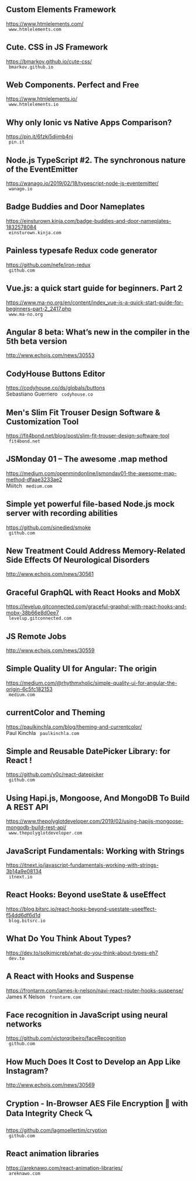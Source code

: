 ## Custom Elements Framework  
https://www.htmlelements.com/  
 ` www.htmlelements.com`
  

## Cute. CSS in JS Framework  
https://bmarkov.github.io/cute-css/  
 ` bmarkov.github.io`
  

## Web Components. Perfect and Free  
https://www.htmlelements.io/  
 ` www.htmlelements.io`
  

## Why only Ionic vs Native Apps Comparison?  
https://pin.it/6fzki5dijmb4nj  
 ` pin.it`
  

## Node.js TypeScript #2. The synchronous nature of the EventEmitter  
https://wanago.io/2019/02/18/typescript-node-js-eventemitter/  
 ` wanago.io`
  

## Badge Buddies and Door Nameplates  
https://einsturown.kinja.com/badge-buddies-and-door-nameplates-1832578084  
 ` einsturown.kinja.com`
  

## Painless typesafe Redux code generator  
https://github.com/nefe/iron-redux  
 ` github.com`
  

## Vue.js: a quick start guide for beginners. Part 2  
https://www.ma-no.org/en/content/index_vue-js-a-quick-start-guide-for-beginners-part-2_2417.php  
 ` www.ma-no.org`
  

## Angular 8 beta: What’s new in the compiler in the 5th beta version  
http://www.echojs.com/news/30553  
 
  

## CodyHouse Buttons Editor  
https://codyhouse.co/ds/globals/buttons  
Sebastiano Guerriero ` codyhouse.co`
  

## Men's Slim Fit Trouser Design Software & Customization Tool  
https://fit4bond.net/blog/post/slim-fit-trouser-design-software-tool  
 ` fit4bond.net`
  

## JSMonday 01 – The awesome .map method  
https://medium.com/openmindonline/jsmonday01-the-awesome-map-method-dfaae3233ae2  
Miiitch ` medium.com`
  

## Simple yet powerful file-based Node.js mock server with recording abilities  
https://github.com/sinedied/smoke  
 ` github.com`
  

## New Treatment Could Address Memory-Related Side Effects Of Neurological Disorders  
http://www.echojs.com/news/30561  
 
  

## Graceful GraphQL with React Hooks and MobX  
https://levelup.gitconnected.com/graceful-graphql-with-react-hooks-and-mobx-38b66e8d0ee7  
 ` levelup.gitconnected.com`
  

## JS Remote Jobs  
http://www.echojs.com/news/30559  
 
  

## Simple Quality UI for Angular: The origin  
https://medium.com/@rhythmxholic/simple-quality-ui-for-angular-the-origin-6c5fc182153  
 ` medium.com`
  

## currentColor and Theming  
https://paulkinchla.com/blog/theming-and-currentcolor/  
Paul Kinchla ` paulkinchla.com`
  

## Simple and Reusable DatePicker Library: for React !  
https://github.com/y0c/react-datepicker  
 ` github.com`
  

## Using Hapi.js, Mongoose, And MongoDB To Build A REST API  
https://www.thepolyglotdeveloper.com/2019/02/using-hapijs-mongoose-mongodb-build-rest-api/  
 ` www.thepolyglotdeveloper.com`
  

## JavaScript Fundamentals: Working with Strings  
https://itnext.io/javascript-fundamentals-working-with-strings-3b14a9e08134  
 ` itnext.io`
  

## React Hooks: Beyond useState & useEffect  
https://blog.bitsrc.io/react-hooks-beyond-usestate-useeffect-f54dd6df6d1d  
 ` blog.bitsrc.io`
  

## What Do You Think About Types?  
https://dev.to/solkimicreb/what-do-you-think-about-types-eh7  
 ` dev.to`
  

## A React with Hooks and Suspense  
https://frontarm.com/james-k-nelson/navi-react-router-hooks-suspense/  
James K Nelson ` frontarm.com`
  

## Face recognition in JavaScript using neural networks  
https://github.com/victorqribeiro/faceRecognition  
 ` github.com`
  

## How Much Does It Cost to Develop an App Like Instagram?  
http://www.echojs.com/news/30569  
 
  

## Cryption - In-Browser AES File Encryption 🔐 with Data Integrity Check 🔍  
https://github.com/lagmoellertim/cryption  
 ` github.com`
  

## React animation libraries  
https://areknawo.com/react-animation-libraries/  
 ` areknawo.com`
  

